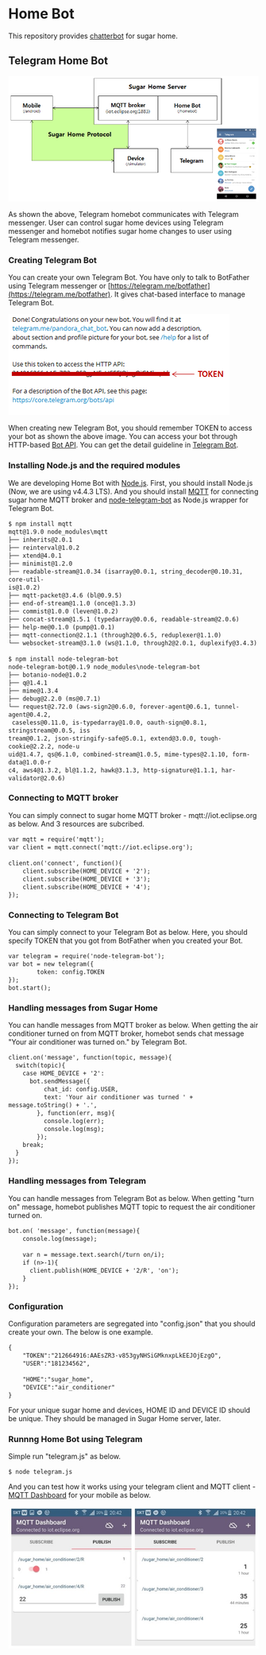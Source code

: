 # Home Bot

This repository provides [chatterbot](https://en.wikipedia.org/wiki/Chatterbot) for sugar home.

## Telegram Home Bot

![Alt text](/document/image/telegram_homebot.png?raw=true "Telegram Homebot")

As shown the above, Telegram homebot communicates with Telegram messenger. User can control sugar home devices using Telegram messenger and homebot notifies sugar home changes to user using Telegram messenger.

### Creating Telegram Bot

You can create your own Telegram Bot. You have only to talk to BotFather using Telegram messenger or [https://telegram.me/botfather](https://telegram.me/botfather). It gives chat-based interface to manage Telegram Bot.

![Alt text](/document/image/creating_new_telegrambot.png?raw=true "New Telegram Bot")

When creating new Telegram Bot, you should remember TOKEN to access your bot as shown the above image. You can access your bot through HTTP-based [Bot API](https://core.telegram.org/bots/api). You can get the detail guideline in [Telegram Bot](https://core.telegram.org/bots).

### Installing Node.js and the required modules

We are developing Home Bot with [Node.js](http://nodejs.org). First, you should install Node.js (Now, we are using v4.4.3 LTS). And you should install [MQTT](https://www.npmjs.com/package/mqtt) for connecting sugar home MQTT broker and [node-telegram-bot](https://www.npmjs.com/package/node-telegram-bot) as Node.js wrapper for Telegram Bot.

```
$ npm install mqtt
mqtt@1.9.0 node_modules\mqtt
├── inherits@2.0.1
├── reinterval@1.0.2
├── xtend@4.0.1
├── minimist@1.2.0
├── readable-stream@1.0.34 (isarray@0.0.1, string_decoder@0.10.31, core-util-
is@1.0.2)
├── mqtt-packet@3.4.6 (bl@0.9.5)
├── end-of-stream@1.1.0 (once@1.3.3)
├── commist@1.0.0 (leven@1.0.2)
├── concat-stream@1.5.1 (typedarray@0.0.6, readable-stream@2.0.6)
├── help-me@0.1.0 (pump@1.0.1)
├── mqtt-connection@2.1.1 (through2@0.6.5, reduplexer@1.1.0)
└── websocket-stream@3.1.0 (ws@1.1.0, through2@2.0.1, duplexify@3.4.3)

$ npm install node-telegram-bot
node-telegram-bot@0.1.9 node_modules\node-telegram-bot
├── botanio-node@1.0.2
├── q@1.4.1
├── mime@1.3.4
├── debug@2.2.0 (ms@0.7.1)
└── request@2.72.0 (aws-sign2@0.6.0, forever-agent@0.6.1, tunnel-agent@0.4.2,
 caseless@0.11.0, is-typedarray@1.0.0, oauth-sign@0.8.1, stringstream@0.0.5, iss
tream@0.1.2, json-stringify-safe@5.0.1, extend@3.0.0, tough-cookie@2.2.2, node-u
uid@1.4.7, qs@6.1.0, combined-stream@1.0.5, mime-types@2.1.10, form-data@1.0.0-r
c4, aws4@1.3.2, bl@1.1.2, hawk@3.1.3, http-signature@1.1.1, har-validator@2.0.6)

```

### Connecting to MQTT broker

You can simply connect to sugar home MQTT broker - mqtt://iot.eclipse.org as below. And 3 resources are subcribed.

```
var mqtt = require('mqtt');
var client = mqtt.connect('mqtt://iot.eclipse.org');

client.on('connect', function(){
	client.subscribe(HOME_DEVICE + '2');
	client.subscribe(HOME_DEVICE + '3');
	client.subscribe(HOME_DEVICE + '4');
});
```

### Connecting to Telegram Bot

You can simply connect to your Telegram Bot as below. Here, you should specify TOKEN that you got from BotFather when you created your Bot. 

```
var telegram = require('node-telegram-bot');
var bot = new telegram({
        token: config.TOKEN
});
bot.start();
```

### Handling messages from Sugar Home

You can handle messages from MQTT broker as below. When getting the air conditioner turned on from MQTT broker, homebot sends chat message "Your air conditioner was turned on." by Telegram Bot. 

```
client.on('message', function(topic, message){
  switch(topic){
    case HOME_DEVICE + '2':
      bot.sendMessage({
          chat_id: config.USER,
          text: 'Your air conditioner was turned ' + message.toString() + '.',
        }, function(err, msg){
          console.log(err);
          console.log(msg);
        });
    break;
  }
});
```

### Handling messages from Telegram

You can handle messages from Telegram Bot as below. When getting "turn on" message, homebot publishes MQTT topic to request the air conditioner turned on.

```
bot.on( 'message', function(message){
    console.log(message);

    var n = message.text.search(/turn on/i);
    if (n>-1){
      client.publish(HOME_DEVICE + '2/R', 'on');
    }
});
```

### Configuration

Configuration parameters are segregated into "config.json" that you should create your own. The below is one example.

```
{
	"TOKEN":"212664916:AAEsZR3-v853gyNHSiGMknxpLkEEJOjEzgO",
	"USER":"181234562",

	"HOME":"sugar_home",
	"DEVICE":"air_conditioner"
}
```

For your unique sugar home and devices, HOME ID and DEVICE ID should be unique. They should be managed in Sugar Home server, later. 

### Runnng Home Bot using Telegram

Simple run "telegram.js" as below.

```
$ node telegram.js
```

And you can test how it works using your telegram client and MQTT client - [MQTT Dashboard](https://play.google.com/store/apps/details?id=com.thn.iotmqttdashboard) for your mobile as below.

![Alt text](/document/image/MQTT_Dashboard.jpg?raw=true "MQTT Dashboard")

